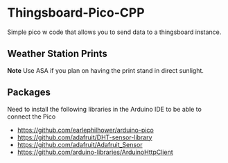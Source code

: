 # Thingsboard-Pico-CPP
Simple pico w code that allows you to send data to a thingsboard instance.
## Weather Station Prints
**Note** Use ASA if you plan on having the print stand in direct sunlight.
## Packages
Need to install the following libraries in the Arduino IDE to be able to connect the Pico 
- https://github.com/earlephilhower/arduino-pico
- https://github.com/adafruit/DHT-sensor-library
- https://github.com/adafruit/Adafruit_Sensor
- https://github.com/arduino-libraries/ArduinoHttpClient